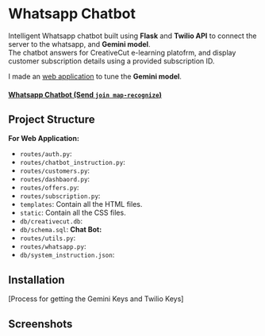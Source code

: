 # Whatsapp Chatbot
Intelligent Whatsapp chatbot built using **Flask** and **Twilio API** to connect the server to the whatsapp, and **Gemini model**.<br/>
The chatbot answers for CreativeCut e-learning platofrm, and display customer subscription details using a provided subscription ID.

I made an [web application](WEB_APPLICATION) to tune the **Gemini model**.
#### [Whatsapp Chatbot (Send `join map-recognize`)](WHATSAPP_CHATBOT)
## Project Structure
**For Web Application:**
 - `routes/auth.py`:
 - `routes/chatbot_instruction.py`:
 - `routes/customers.py`:
 - `routes/dashbaord.py`:
 - `routes/offers.py`:
 - `routes/subscription.py`:
 - `templates`: Contain all the HTML files.
 - `static`: Contain all the CSS files.
 - `db/creativecut.db`:
 - `db/schema.sql`:
**Chat Bot:**
 - `routes/utils.py`:
 - `routes/whatsapp.py`:
 - `db/system_instruction.json`:

## Installation
[Process for getting the Gemini Keys and Twilio Keys]

## Screenshots
